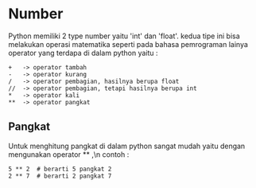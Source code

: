 # Number 
Python memiliki 2 type number yaitu 'int' dan 'float'. kedua tipe ini bisa melakukan operasi matematika seperti pada bahasa pemrograman lainya operator yang terdapa di dalam python yaitu :
	
	+   -> operator tambah
	-   -> operator kurang
	/   -> operator pembagian, hasilnya berupa float
	//  -> operator pembagian, tetapi hasilnya berupa int
	*   -> operator kali
	**  -> operator pangkat

## Pangkat 
Untuk menghitung pangkat di dalam python sangat mudah yaitu dengan mengunakan operator ** ,\n
contoh :
	
	5 ** 2  # berarti 5 pangkat 2
	2 ** 7  # berarti 2 pangkat 7
  		
